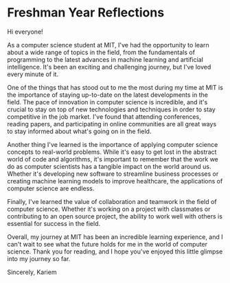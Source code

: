 # Freshman Year Reflections

Hi everyone!

As a computer science student at MIT, I've had the opportunity to learn about a wide range of topics in the field, from the fundamentals of programming to the latest advances in machine learning and artificial intelligence. It's been an exciting and challenging journey, but I've loved every minute of it.

One of the things that has stood out to me the most during my time at MIT is the importance of staying up-to-date on the latest developments in the field. The pace of innovation in computer science is incredible, and it's crucial to stay on top of new technologies and techniques in order to stay competitive in the job market. I've found that attending conferences, reading papers, and participating in online communities are all great ways to stay informed about what's going on in the field.

Another thing I've learned is the importance of applying computer science concepts to real-world problems. While it's easy to get lost in the abstract world of code and algorithms, it's important to remember that the work we do as computer scientists has a tangible impact on the world around us. Whether it's developing new software to streamline business processes or creating machine learning models to improve healthcare, the applications of computer science are endless.

Finally, I've learned the value of collaboration and teamwork in the field of computer science. Whether it's working on a project with classmates or contributing to an open source project, the ability to work well with others is essential for success in the field.

Overall, my journey at MIT has been an incredible learning experience, and I can't wait to see what the future holds for me in the world of computer science. Thank you for reading, and I hope you've enjoyed this little glimpse into my journey so far.

Sincerely,
Kariem
